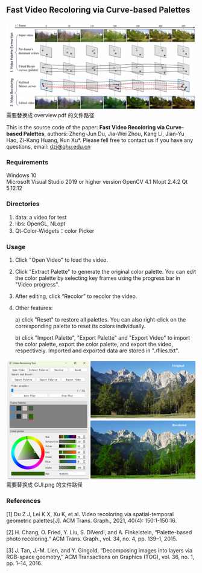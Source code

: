## Fast Video Recoloring via Curve-based Palettes

![](https://github.com/Zhengjun-Du/Fast_Video_Recoloring_via_Curve-based_Palettes/blob/main/teaser.png) 需要替换成 overview.pdf 的文件路径

This is the source code of the paper: **Fast Video Recoloring via Curve-based Palettes**, authors: Zheng-Jun Du, Jia-Wei Zhou, Kang Li, Jian-Yu Hao, Zi-Kang Huang, Kun Xu*. Please fell free to contact us if you have any questions, email: dzj@qhu.edu.cn

### Requirements

Windows 10  
Microsoft Visual Studio 2019 or higher version
OpenCV 4.1
Nlopt 2.4.2
Qt 5.12.12

### Directories

1. data: a video for test
2. libs: OpenGL, NLopt
3. Qt-Color-Widgets：color Picker

### Usage

1. Click "Open Video" to load the video.

2. Click "Extract Palette" to generate the original color palette. You can edit the color palette by selecting key frames using the progress bar in "Video progress".

3. After editing, click “Recolor” to recolor the video.

4. Other features:

   a) click "Reset" to restore all palettes. You can also right-click on the corresponding palette to reset its colors individually.

   b) click "Import Palette", "Export Palette" and "Export Video" to import the color palette, export the color palette, and export the video, respectively. Imported and exported data are stored in "./files.txt".

![](https://github.com/Zhengjun-Du/Fast_Video_Recoloring_via_Curve-based_Palettes/blob/main/GUI.png) 需要替换成 GUI.png 的文件路径

### References
[1] Du Z J, Lei K X, Xu K, et al. Video recoloring via spatial-temporal geometric palettes[J]. ACM Trans. Graph., 2021, 40(4): 150:1-150:16.

[2] H. Chang, O. Fried, Y. Liu, S. DiVerdi, and A. Finkelstein, “Palette-based photo recoloring.” ACM Trans. Graph., vol. 34, no. 4, pp. 139–1, 2015.

[3] J. Tan, J.-M. Lien, and Y. Gingold, “Decomposing images into layers via RGB-space geometry,” ACM Transactions on Graphics (TOG), vol. 36, no. 1, pp. 1–14, 2016.

